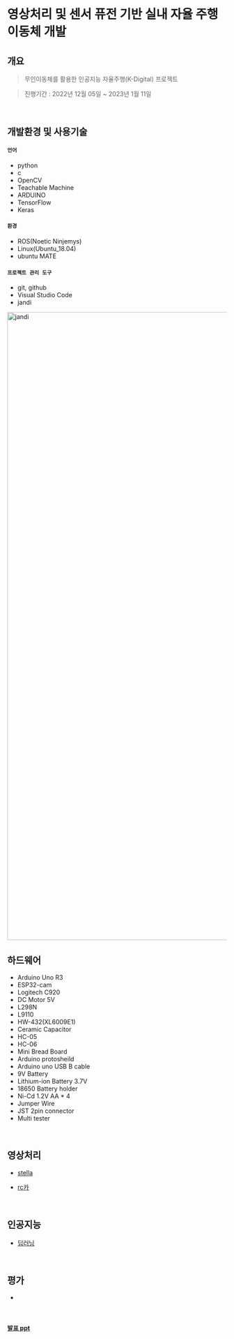 # 영상처리 및 센서 퓨전 기반 실내 자율 주행 이동체 개발

###### 
  
  
## 개요
>무인이동체를 활용한 인공지능 자율주행(K-Digital) 프로젝트

>진행기간 : 2022년 12월 05일 ~ 2023년 1월 11일

</br>

## 개발환경 및 사용기술
#### `언어`
- python
- c
- OpenCV
- Teachable Machine
- ARDUINO
- TensorFlow
- Keras

#### `환경`
- ROS(Noetic Ninjemys)
- Linux(Ubuntu_18.04)
- ubuntu MATE

#### `프로젝트 관리 도구`
- git, github
- Visual Studio Code
- jandi
<img width="1440" alt="jandi" src="https://user-images.githubusercontent.com/91947795/212250383-638cdd33-8048-4ea6-9bde-3ed73dee5ab2.png">

</br>

## 하드웨어
- Arduino Uno R3
- ESP32-cam
- Logitech C920
- DC Motor 5V
- L298N
- L9110
- HW-432(XL6009E1)
- Ceramic Capacitor
- HC-05
- HC-06
- Mini Bread Board
- Arduino protosheild
- Arduino uno USB B cable
- 9V Battery
- Lithium-ion Battery 3.7V
- 18650 Battery holder
- Ni-Cd 1.2V AA * 4
- Jumper Wire
- JST 2pin connector
- Multi tester

</br>

## 영상처리 
- [stella](./stella_cv_func.py)

- [rc카](./CVlib.py)

</br>

## 인공지능
- [딥러닝](./LSB_deeplearning/)

</br>

## 평가
- 

</br>

#### [발표 ppt](https://www.canva.com/design/DAFXLS8lMWA/PR6ZuXmCWh_rvvsVbPWt3A/view?utm_content=DAFXLS8lMWA&utm_campaign=designshare&utm_medium=link2&utm_source=sharebutton)
